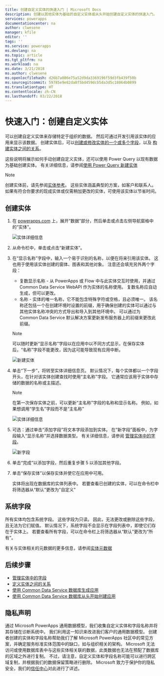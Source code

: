 ```yaml
---
title: 创建自定义实体的快速入门 | Microsoft Docs
description: 创建以其他实体为基础的自定义实体或从头开始创建自定义实体的快速入门。
services: powerapps
documentationcenter: na
author: clwesene
manager: kfile
editor: ''
tags: ''
ms.service: powerapps
ms.devlang: na
ms.topic: article
ms.tgt_pltfrm: na
ms.workload: na
ms.date: 3/21/2018
ms.author: clwesene
ms.openlocfilehash: d26b7a086e75a52d9da3369196f59d3fb439f50b
ms.sourcegitcommit: 59785e9e82da8f5bd459dcb5da3d5c18064b0899
ms.translationtype: HT
ms.contentlocale: zh-CN
ms.lasthandoff: 03/22/2018
---
```

# <a name="quickstart-create-a-custom-entity"></a>快速入门：创建自定义实体
可以创建自定义实体来存储特定于组织的数据。 然后可通过开发引用该实体的应用来显示该数据。 创建实体后，可以[创建或修改实体的一个或多个字段](data-platform-manage-fields.md)，以及 [构建实体之间的关系](data-platform-entity-lookup.md)。

这些说明将展示如何手动创建自定义实体，还可以使用 Power Query 以现有数据为基础创建实体。 有关详细信息，请参阅[使用 Power Query 新建实体](data-platform-cds-newentity-pq.md)

> [!NOTE]
> 创建实体前，请先参阅[实体参考](../../developer/common-data-service/reference/about-entity-reference.md)。 这些实体涵盖典型的方案，如客户和联系人。 如果有符合你要求的现成实体或仅需稍加更改的实体，可使用该实体以节省时间。

## <a name="create-an-entity"></a>创建实体
1. 在 [powerapps.com](https://web.powerapps.com) 上，展开“数据”部分，然后单击或点击左侧导航窗格中的“实体”。

    ![实体详细信息](./media/data-platform-cds-create-entity/entitylist.png "实体列表")

2. 从命令栏中，单击或点击“新建实体”。
3. 在“显示名称”字段中，输入一个易于识别的名称，以便在将来引用该实体。 这也用于使用该实体创建的窗体、图表和其他对象。 注意还会填充另外两个字段：

    * 复数显示名称 - 从 PowerApps 或 Flow 中与此实体交互时使用，并通过 Common Data Service WebAPI 作为实体的名称使用。 复数名称应自动生成，但可以更改。
    * 名称 - 实体的唯一名称，它不能包含特殊字符或空格，且必须唯一。 该名称还包括一个在创建环境时设置的前缀，用于确保创建的实体可以通过与其他实体名称冲突的方式导出和导入到其他环境中。 可以通过为 Common Data Service 默认解决方案更新发布服务器上的前缀来更改此前缀。

    > [!NOTE]
    > 可以随时更新“显示名称”字段以在应用中以不同方式显示，在保存实体后，“名称”字段不能更改，因为这可能导致现有应用中断。

    ![新建实体](./media/data-platform-cds-create-entity/newentitypanel.png "新建实体面板")

4. 单击“下一步”，将转至实体详细信息页。 默认情况下，每个实体都以一个字段开头，在针对该实体创建查找时使用“主名称”字段。 它通常应该用于实体中存储的数据的名称或主描述。

    > [!NOTE]
    > 在第一次保存实体之前，可以更新“主名称”字段的名称和显示名称。 例如，如果想调用“学生名”字段而不是“主名称”

    ![实体详细信息](./media/data-platform-cds-create-entity/newentitydetails.png "新实体详细信息")

5. 可选：通过单击“添加字段”将文本字段添加到实体。 在“新字段”面板中，为字段输入“显示名称”并选择数据类型。 有关详细信息，请参阅 [管理实体中的字段](data-platform-manage-fields.md)。

    ![新字段](./media/data-platform-cds-create-entity/newfieldpanel-2.png "新字段面板")


6. 单击“完成”以添加字段，然后重复步骤 5 以添加其他字段。
7. 单击“保存实体”以保存实体并使它在应用中可用。

    实体将出现在数据库的实体列表中。 若要查看已创建的实体，可以在命令栏中将筛选器从“默认”更改为"自定义"

## <a name="system-fields"></a>系统字段
所有实体均包含系统字段。 这些字段为只读。 因此，无法更改或删除这些字段，且无法为它们赋值。 默认情况下，系统字段不会显示在字段列表中，即使它们存在于实体上。 若要查看所有字段，可以在命令栏上将筛选器从“默认”更改为“所有”。

有关与实体相关的元数据的更多信息，请参阅[实体元数据](../../developer/common-data-service/entity-metadata.md)

## <a name="next-steps"></a>后续步骤
* [管理实体中的字段](data-platform-manage-fields.md)
* [定义实体之间的关系](data-platform-entity-lookup.md)
* [使用 Common Data Service 数据库生成应用](../canvas-apps/data-platform-create-app.md)
* [使用 Common Data Service 数据库从头开始创建应用](../canvas-apps/data-platform-create-app-scratch.md)

## <a name="privacy-notice"></a>隐私声明
通过 Microsoft PowerApps 通用数据模型，我们收集自定义实体和字段名称并将其存储在诊断系统中。  我们利用这一知识来改进我们客户的通用数据模型。 创建者创建的实体和字段名称帮助我们了解 Microsoft PowerApps 社区中的常见方案，并确定服务标准实体范围中的缺口，如与组织相关的架构。 Microsoft 无法访问或使用数据库表中与这些实体相关联的数据，此类数据也无法在预配了数据库的区域之外进行复制。 不过，请注意，自定义实体和字段名称可能可以进行跨区域复制，并根据我们的数据保留策略进行删除。 Microsoft 致力于保护你的隐私安全，我们的[信任中心](https://www.microsoft.com/trustcenter/Privacy/default.aspx)对此进行了详述。

